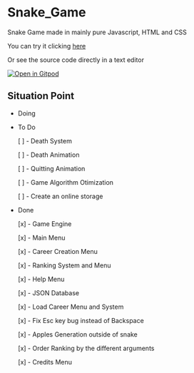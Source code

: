 # Snake_Game
Snake Game made in mainly pure Javascript, HTML and CSS
 
You can try it clicking [here](https://rodrigosobral2000.github.io/Snake_Game/)

Or see the source code directly in a text editor

[![Open in Gitpod](https://gitpod.io/button/open-in-gitpod.svg)](https://f37df578-88df-437b-9f3d-424f18f2e098.ws-eu01.gitpod.io/#/workspace/Snake_Game)

## Situation Point

* Doing
    

* To Do

    [ ] - Death System

    [ ] - Death Animation

    [ ] - Quitting Animation

    [ ] - Game Algorithm Otimization

    [ ] - Create an online storage

    
* Done

    [x] - Game Engine

    [x] - Main Menu
    
    [x] - Career Creation Menu

    [x] - Ranking System and Menu

    [x] - Help Menu

    [x] - JSON Database

    [x] - Load Career Menu and System

    [x] - Fix Esc key bug instead of Backspace

    [x] - Apples Generation outside of snake

    [x] - Order Ranking by the different arguments

    [x] - Credits Menu